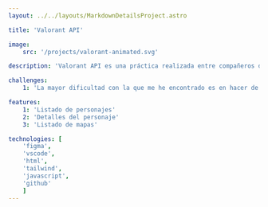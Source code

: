 ```yaml
---
layout: ../../layouts/MarkdownDetailsProject.astro

title: 'Valorant API'

image:
    src: '/projects/valorant-animated.svg'

description: 'Valorant API es una práctica realizada entre compañeros de clase, donde hemos puesto a prueba nuestra visión de diseño a la hora de mostrar personajes y mapas de Valorant junto con sus detalles.'

challenges:
    1: 'La mayor dificultad con la que me he encontrado es en hacer de forma responsive los tamaños de los personajes, porque quería que en versión móvil apareciese uno y después en función de los tamaños se fuese reajustando y dividiendo la pantalla en personajes.'

features:
    1: 'Listado de personajes'
    2: 'Detalles del personaje'
    3: 'Listado de mapas'

technologies: [
    'figma',
    'vscode', 
    'html', 
    'tailwind', 
    'javascript',
    'github'
    ]
---
```

